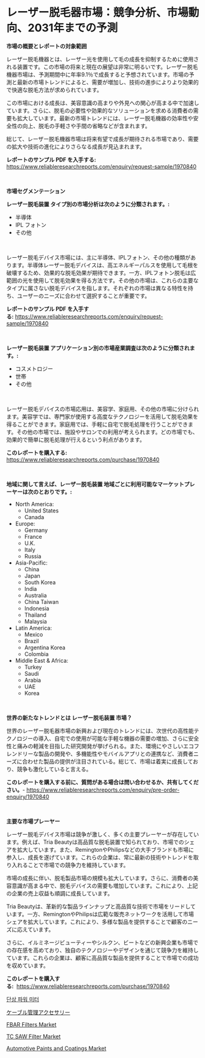 <p><h1>レーザー脱毛器市場：競争分析、市場動向、2031年までの予測</h1></p><p><strong>市場の概要とレポートの対象範囲</strong></p>
<p><p>レーザー脱毛機器とは、レーザー光を使用して毛の成長を抑制するために使用される装置です。この市場の将来と現在の展望は非常に明るいです。レーザー脱毛機器市場は、予測期間中に年率9.1％で成長すると予想されています。市場の予測と最新の市場トレンドによると、需要が増加し、技術の進歩によりより効果的で快適な脱毛方法が求められています。</p><p>この市場における成長は、美容意識の高まりや外見への関心が高まる中で加速しています。さらに、脱毛の必要性や効果的なソリューションを求める消費者の需要も拡大しています。最新の市場トレンドには、レーザー脱毛機器の効率性や安全性の向上、脱毛の手軽さや手間の省略などが含まれます。</p><p>総じて、レーザー脱毛機器市場は将来有望で成長が期待される市場であり、需要の拡大や技術の進化によりさらなる成長が見込まれます。</p></p>
<p><strong>レポートのサンプル PDF を入手する:</strong> <a href="https://www.reliableresearchreports.com/enquiry/request-sample/1970840">https://www.reliableresearchreports.com/enquiry/request-sample/1970840</a></p>
<p>&nbsp;</p>
<p><strong>市場セグメンテーション</strong></p>
<p><strong>レーザー脱毛装置 タイプ別の市場分析は次のように分類されます。:</strong></p>
<p><ul><li>半導体</li><li>IPL フォトン</li><li>その他</li></ul></p>
<p>&nbsp;</p>
<p><p>レーザー脱毛デバイス市場には、主に半導体、IPLフォトン、その他の種類があります。半導体レーザー脱毛デバイスは、高エネルギーパルスを使用して毛根を破壊するため、効果的な脱毛効果が期待できます。一方、IPLフォトン脱毛は広範囲の光を使用して脱毛効果を得る方法です。その他の市場は、これらの主要なタイプに属さない脱毛デバイスを指します。それぞれの市場は異なる特性を持ち、ユーザーのニーズに合わせて選択することが重要です。</p></p>
<p><strong>レポートのサンプル PDF を入手する:</strong>&nbsp;<a href="https://www.reliableresearchreports.com/enquiry/request-sample/1970840">https://www.reliableresearchreports.com/enquiry/request-sample/1970840</a></p>
<p>&nbsp;</p>
<p><strong> レーザー脱毛装置 アプリケーション別の市場産業調査は次のように分類されます。:</strong></p>
<p><ul><li>コスメトロジー</li><li>世帯</li><li>その他</li></ul></p>
<p>&nbsp;</p>
<p><p>レーザー脱毛デバイスの市場応用は、美容学、家庭用、その他の市場に分けられます。美容学では、専門家が使用する高度なテクノロジーを活用して脱毛効果を得ることができます。家庭用では、手軽に自宅で脱毛処理を行うことができます。その他の市場では、施設やサロンでの利用が考えられます。どの市場でも、効果的で簡単に脱毛処理が行えるという利点があります。</p></p>
<p><strong>このレポートを購入する:</strong>&nbsp; <a href="https://www.reliableresearchreports.com/purchase/1970840">https://www.reliableresearchreports.com/purchase/1970840</a></p>
<p>&nbsp;</p>
<p><strong>地域に関して言えば、レーザー脱毛装置 地域ごとに利用可能なマーケットプレーヤーは次のとおりです。:</strong></p>
<p><ul>
    <li>
        North America:
        <ul>
            <li>United States</li>
            <li>Canada</li>
        </ul>
    </li>
    <li>
        Europe:
        <ul>
            <li>Germany</li>
            <li>France</li>
            <li>U.K.</li>
            <li>Italy</li>
            <li>Russia</li>
        </ul>
    </li>
    <li>
        Asia-Pacific:
        <ul>
            <li>China</li>
            <li>Japan</li>
            <li>South Korea</li>
            <li>India</li>
            <li>Australia</li>
            <li>China Taiwan</li>
            <li>Indonesia</li>
            <li>Thailand</li>
            <li>Malaysia</li>
        </ul>
    </li>
    <li>
        Latin America:
        <ul>
            <li>Mexico</li>
            <li>Brazil</li>
            <li>Argentina Korea</li>
            <li>Colombia</li>
        </ul>
    </li>
    <li>
        Middle East & Africa:
        <ul>
            <li>Turkey</li>
            <li>Saudi</li>
            <li>Arabia</li>
            <li>UAE</li>
            <li>Korea</li>
        </ul>
    </li>
    </ul></p>
<p>&nbsp;</p>
<p><strong>世界の新たなトレンドとは レーザー脱毛装置 市場？</strong></p>
<p><p>世界のレーザー脱毛器市場の新興および現在のトレンドには、次世代の高性能テクノロジーの導入、自宅での使用が可能な手軽な機器の需要の増加、さらに安全性と痛みの軽減を目指した研究開発が挙げられる。また、環境にやさしいエコフレンドリーな製品の開発や、多機能性やモバイルアプリとの連携など、消費者ニーズに合わせた製品の提供が注目されている。総じて、市場は着実に成長しており、競争も激化していると言える。</p></p>
<p><strong>このレポートを購入する前に、質問がある場合は問い合わせるか、共有してください。</strong>- <a href="https://www.reliableresearchreports.com/enquiry/pre-order-enquiry/1970840">https://www.reliableresearchreports.com/enquiry/pre-order-enquiry/1970840</a></p>
<p>&nbsp;</p>
<p><strong>主要な市場プレーヤー</strong></p>
<p><p>レーザー脱毛デバイス市場は競争が激しく、多くの主要プレーヤーが存在しています。例えば、Tria Beautyは高品質な脱毛装置で知られており、市場でのシェアを拡大しています。また、RemingtonやPhilipsなどの大手ブランドも市場に参入し、成長を遂げています。これらの企業は、常に最新の技術やトレンドを取り入れることで市場での競争力を維持しています。</p><p>市場の成長に伴い、脱毛製品市場の規模も拡大しています。さらに、消費者の美容意識が高まる中で、脱毛デバイスの需要も増加しています。これにより、上記の企業の売上収益も順調に成長しています。</p><p>Tria Beautyは、革新的な製品ラインナップと高品質な技術で市場をリードしています。一方、RemingtonやPhilipsは広範な販売ネットワークを活用して市場シェアを拡大しています。これにより、多様な製品を提供することで顧客のニーズに応えています。</p><p>さらに、イルミネージビューティーやシルクン、ビートなどの新興企業も市場での存在感を高めており、独自のテクノロジーやデザインを通じて競争力を維持しています。これらの企業は、顧客に高品質な製品を提供することで市場での成功を収めています。</p></p>
<p><strong>このレポートを購入する:</strong>&nbsp;&nbsp;<a href="https://www.reliableresearchreports.com/purchase/1970840">https://www.reliableresearchreports.com/purchase/1970840</a></p>
<p><p><a href="https://medium.com/@lioneljeyrde454564576/%EB%8B%A8%EC%83%81-%EC%A0%84%EB%A0%A5%EA%B3%84-%EC%8B%9C%EC%9E%A5-%EB%8F%99%ED%96%A5-%EC%98%88%EC%B8%A1-%EB%B0%8F-%EA%B2%BD%EC%9F%81-%EB%B6%84%EC%84%9D-2031%EB%85%84%EA%B9%8C%EC%A7%80-4c7bfd806e7b">단상 파워 미터</a></p><p><a href="https://medium.com/@novastamm2023/%E3%82%B1%E3%83%BC%E3%83%96%E3%83%AB%E7%AE%A1%E7%90%86%E3%82%A2%E3%82%AF%E3%82%BB%E3%82%B5%E3%83%AA%E3%83%BC%E5%B8%82%E5%A0%B4%E3%81%AE%E6%B4%9E%E5%AF%9F-%E5%B8%82%E5%A0%B4%E5%8B%95%E5%90%91-%E6%88%90%E9%95%B7-2024%E5%B9%B4%E3%81%8B%E3%82%892031%E5%B9%B4%E3%81%BE%E3%81%A7%E3%81%AE%E4%BA%88%E6%B8%AC-21ce06935058">ケーブル管理アクセサリー</a></p><p><a href="https://github.com/gulaimolin/Market-Research-Report-List-3/blob/main/fbar-filters-market.md">FBAR Filters Market</a></p><p><a href="https://github.com/mauripalmi/Market-Research-Report-List-2/blob/main/tc-saw-filter-market.md">TC SAW Filter Market</a></p><p><a href="https://issuu.com/reportprime-2/docs/automotive-paints-and-coatings-market-size-2030.pp">Automotive Paints and Coatings Market</a></p></p>